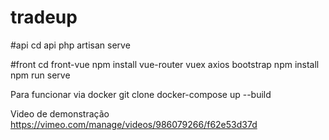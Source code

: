 # tradeup
#api
cd api
php artisan serve

#front
cd front-vue
npm install vue-router vuex axios bootstrap
npm install
npm run serve


Para funcionar via docker
git clone
docker-compose up --build


Video de demonstração
https://vimeo.com/manage/videos/986079266/f62e53d37d
